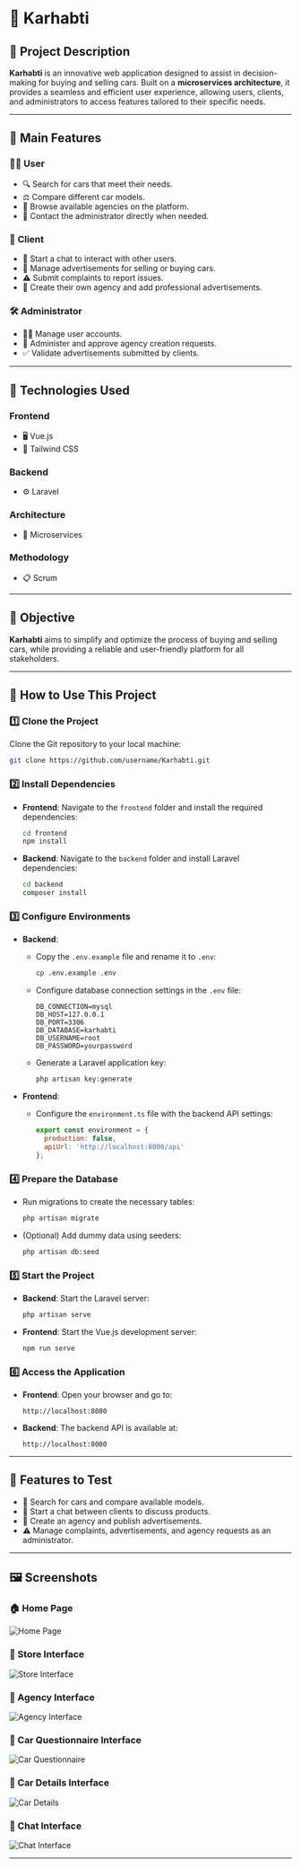 # 🌟 **Karhabti**

## 🚀 **Project Description**
**Karhabti** is an innovative web application designed to assist in decision-making for buying and selling cars.
Built on a **microservices architecture**, it provides a seamless and efficient user experience,
allowing users, clients, and administrators to access features tailored to their specific needs.

---

## 🎯 **Main Features**

### 🧑‍💻 **User**
- 🔍 Search for cars that meet their needs.
- ⚖️ Compare different car models.
- 🏢 Browse available agencies on the platform.
- 📩 Contact the administrator directly when needed.

### 👤 **Client**
- 💬 Start a chat to interact with other users.
- 📢 Manage advertisements for selling or buying cars.
- ⚠️ Submit complaints to report issues.
- 🏪 Create their own agency and add professional advertisements.

### 🛠️ **Administrator**
- 🧑‍🔧 Manage user accounts.
- 🏢 Administer and approve agency creation requests.
- ✅ Validate advertisements submitted by clients.

---

## 🔧 **Technologies Used**

### **Frontend**
- 🖥️ Vue.js
- 🎨 Tailwind CSS

### **Backend**
- ⚙️ Laravel

### **Architecture**
- 🔗 Microservices

### **Methodology**
- 📋 Scrum

---

## 🎯 **Objective**
**Karhabti** aims to simplify and optimize the process of buying and selling cars,
while providing a reliable and user-friendly platform for all stakeholders.

---

## 📂 **How to Use This Project**

### 1️⃣ **Clone the Project**
Clone the Git repository to your local machine:
```bash
git clone https://github.com/username/Karhabti.git
```

### 2️⃣ **Install Dependencies**
- **Frontend**:
  Navigate to the `frontend` folder and install the required dependencies:
  ```bash
  cd frontend
  npm install
  ```

- **Backend**:
  Navigate to the `backend` folder and install Laravel dependencies:
  ```bash
  cd backend
  composer install
  ```

### 3️⃣ **Configure Environments**
- **Backend**:
  - Copy the `.env.example` file and rename it to `.env`:
    ```bash
    cp .env.example .env
    ```
  - Configure database connection settings in the `.env` file:
    ```env
    DB_CONNECTION=mysql
    DB_HOST=127.0.0.1
    DB_PORT=3306
    DB_DATABASE=karhabti
    DB_USERNAME=root
    DB_PASSWORD=yourpassword
    ```
  - Generate a Laravel application key:
    ```bash
    php artisan key:generate
    ```

- **Frontend**:
  - Configure the `environment.ts` file with the backend API settings:
    ```javascript
    export const environment = {
      production: false,
      apiUrl: 'http://localhost:8000/api'
    };
    ```

### 4️⃣ **Prepare the Database**
- Run migrations to create the necessary tables:
  ```bash
  php artisan migrate
  ```
- (Optional) Add dummy data using seeders:
  ```bash
  php artisan db:seed
  ```

### 5️⃣ **Start the Project**
- **Backend**:
  Start the Laravel server:
  ```bash
  php artisan serve
  ```
- **Frontend**:
  Start the Vue.js development server:
  ```bash
  npm run serve
  ```

### 6️⃣ **Access the Application**
- **Frontend**: Open your browser and go to:
  ```
  http://localhost:8080
  ```
- **Backend**: The backend API is available at:
  ```
  http://localhost:8000
  ```

---

## 🚀 **Features to Test**
- 🌟 Search for cars and compare available models.
- 💬 Start a chat between clients to discuss products.
- 🏪 Create an agency and publish advertisements.
- ⚠️ Manage complaints, advertisements, and agency requests as an administrator.

---

## 🖼️ **Screenshots**

### 🏠 Home Page
![Home Page](./screenshots/homepage.png)

### 🏪 Store Interface
![Store Interface](./screenshots/store.png)

### 🏢 Agency Interface
![Agency Interface](./screenshots/agency.png)

### 🚗 Car Questionnaire Interface
![Car Questionnaire](./screenshots/questionnaire.png)

### 📄 Car Details Interface
![Car Details](./screenshots/car-details.png)

### 💬 Chat Interface
![Chat Interface](./screenshots/chat.png)

---



